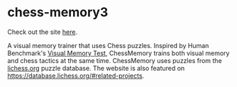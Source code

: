 # chess-memory3
Check out the site [here](https://tusharmurali.github.io/chess-memory/). 

A visual memory trainer that uses Chess puzzles. Inspired by Human Benchmark's [Visual Memory Test](https://humanbenchmark.com/tests/memory), ChessMemory trains both visual memory and chess tactics at the same time. ChessMemory uses puzzles from the [lichess.org](https://lichess.org) puzzle database. The website is also featured on <https://database.lichess.org/#related-projects>.
